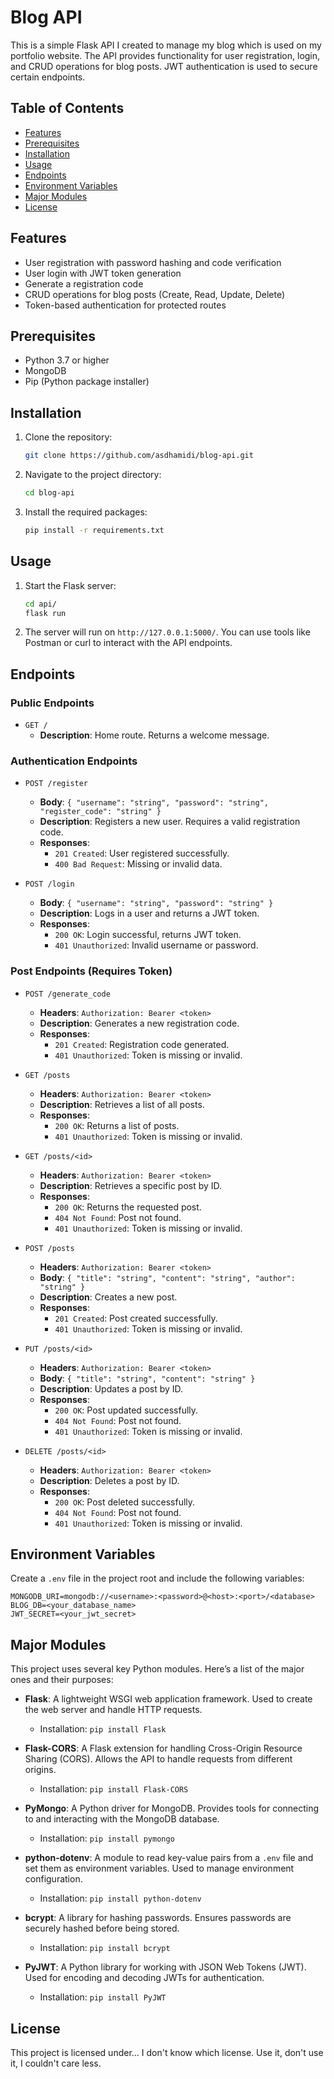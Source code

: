 # Blog API

This is a simple Flask API I created to manage my blog which is used on my portfolio website. The API provides functionality for user registration, login, and CRUD operations for blog posts. JWT authentication is used to secure certain endpoints.

## Table of Contents

- [Features](#features)
- [Prerequisites](#prerequisites)
- [Installation](#installation)
- [Usage](#usage)
- [Endpoints](#endpoints)
- [Environment Variables](#environment-variables)
- [Major Modules](#major-modules)
- [License](#license)

## Features

- User registration with password hashing and code verification
- User login with JWT token generation
- Generate a registration code
- CRUD operations for blog posts (Create, Read, Update, Delete)
- Token-based authentication for protected routes

## Prerequisites

- Python 3.7 or higher
- MongoDB
- Pip (Python package installer)

## Installation

1. Clone the repository:
    ```bash
    git clone https://github.com/asdhamidi/blog-api.git
    ```

2. Navigate to the project directory:
    ```bash
    cd blog-api
    ```

3. Install the required packages:
    ```bash
    pip install -r requirements.txt
    ```

## Usage

1. Start the Flask server:
    ```bash
    cd api/
    flask run
    ```

2. The server will run on `http://127.0.0.1:5000/`. You can use tools like Postman or curl to interact with the API endpoints.

## Endpoints

### Public Endpoints

- `GET /` 
  - **Description**: Home route. Returns a welcome message.

### Authentication Endpoints

- `POST /register`
  - **Body**: `{ "username": "string", "password": "string", "register_code": "string" }`
  - **Description**: Registers a new user. Requires a valid registration code.
  - **Responses**:
    - `201 Created`: User registered successfully.
    - `400 Bad Request`: Missing or invalid data.

- `POST /login`
  - **Body**: `{ "username": "string", "password": "string" }`
  - **Description**: Logs in a user and returns a JWT token.
  - **Responses**:
    - `200 OK`: Login successful, returns JWT token.
    - `401 Unauthorized`: Invalid username or password.

### Post Endpoints (Requires Token)

- `POST /generate_code`
  - **Headers**: `Authorization: Bearer <token>`
  - **Description**: Generates a new registration code.
  - **Responses**:
    - `201 Created`: Registration code generated.
    - `401 Unauthorized`: Token is missing or invalid.

- `GET /posts`
  - **Headers**: `Authorization: Bearer <token>`
  - **Description**: Retrieves a list of all posts.
  - **Responses**:
    - `200 OK`: Returns a list of posts.
    - `401 Unauthorized`: Token is missing or invalid.

- `GET /posts/<id>`
  - **Headers**: `Authorization: Bearer <token>`
  - **Description**: Retrieves a specific post by ID.
  - **Responses**:
    - `200 OK`: Returns the requested post.
    - `404 Not Found`: Post not found.
    - `401 Unauthorized`: Token is missing or invalid.

- `POST /posts`
  - **Headers**: `Authorization: Bearer <token>`
  - **Body**: `{ "title": "string", "content": "string", "author": "string" }`
  - **Description**: Creates a new post.
  - **Responses**:
    - `201 Created`: Post created successfully.
    - `401 Unauthorized`: Token is missing or invalid.

- `PUT /posts/<id>`
  - **Headers**: `Authorization: Bearer <token>`
  - **Body**: `{ "title": "string", "content": "string" }`
  - **Description**: Updates a post by ID.
  - **Responses**:
    - `200 OK`: Post updated successfully.
    - `404 Not Found`: Post not found.
    - `401 Unauthorized`: Token is missing or invalid.

- `DELETE /posts/<id>`
  - **Headers**: `Authorization: Bearer <token>`
  - **Description**: Deletes a post by ID.
  - **Responses**:
    - `200 OK`: Post deleted successfully.
    - `404 Not Found`: Post not found.
    - `401 Unauthorized`: Token is missing or invalid.

## Environment Variables

Create a `.env` file in the project root and include the following variables:

```env
MONGODB_URI=mongodb://<username>:<password>@<host>:<port>/<database>
BLOG_DB=<your_database_name>
JWT_SECRET=<your_jwt_secret>
```

## Major Modules

This project uses several key Python modules. Here’s a list of the major ones and their purposes:

- **Flask**: A lightweight WSGI web application framework. Used to create the web server and handle HTTP requests.
  - Installation: `pip install Flask`

- **Flask-CORS**: A Flask extension for handling Cross-Origin Resource Sharing (CORS). Allows the API to handle requests from different origins.
  - Installation: `pip install Flask-CORS`

- **PyMongo**: A Python driver for MongoDB. Provides tools for connecting to and interacting with the MongoDB database.
  - Installation: `pip install pymongo`

- **python-dotenv**: A module to read key-value pairs from a `.env` file and set them as environment variables. Used to manage environment configuration.
  - Installation: `pip install python-dotenv`

- **bcrypt**: A library for hashing passwords. Ensures passwords are securely hashed before being stored.
  - Installation: `pip install bcrypt`

- **PyJWT**: A Python library for working with JSON Web Tokens (JWT). Used for encoding and decoding JWTs for authentication.
  - Installation: `pip install PyJWT`

## License

This project is licensed under... I don't know which license. Use it, don't use it, I couldn't care less.